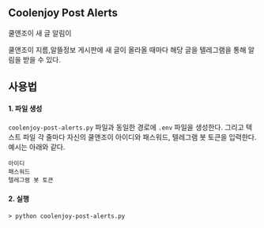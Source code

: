 ## Coolenjoy Post Alerts

쿨앤조이 새 글 알림이

쿨앤조이 지름,알뜰정보 게시판에 새 글이 올라올 때마다 해당 글을 텔레그램을 통해 알림을 받을 수 있다.

## 사용법

#### 1. 파일 생성

`coolenjoy-post-alerts.py` 파일과 동일한 경로에 `.env` 파일을 생성한다.
그리고 텍스트 파일 각 줄마다 자신의 쿨앤조이 아이디와 패스워드, 텔레그램 봇 토큰을 입력한다. 예시는 아래와 같다.

```
아이디
패스워드
텔레그램 봇 토큰
```

#### 2. 실행

```shell
> python coolenjoy-post-alerts.py
```
